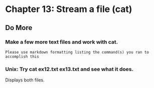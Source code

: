 
# Chapter 13: Stream a file (cat)

## Do More

### Make a few more text files and work with cat.

    Please use markdown formatting listing the command(s) you ran to accomplish this

### Unix: Try cat ex12.txt ex13.txt and see what it does.

Displays both files.


